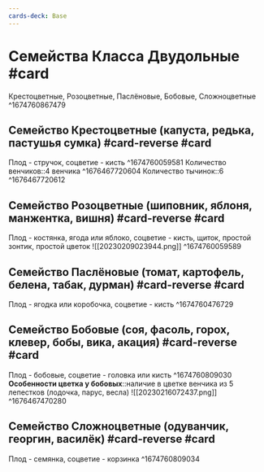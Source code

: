 ```yaml
---
cards-deck: Base
---
```


# Семейства Класса Двудольные #card
Крестоцветные, Розоцветные, Паслёновые, Бобовые, Сложноцветные 
^1674760867479

## Семейство Крестоцветные (капуста, редька, пастушья сумка) #card-reverse #card
Плод - стручок, соцветие - кисть
^1674760059581
Количество венчиков::4 венчика ^1676467720604
Количество тычинок::6 ^1676467720612


## Семейство Розоцветные (шиповник, яблоня, манжентка, вишня) #card-reverse #card 
Плод - костянка, ягода или яблоко, соцветие - кисть, щиток, простой зонтик, простой цветок
![[20230209023944.png]]
^1674760059589

## Семейство Паслёновые (томат, картофель, белена, табак, дурман) #card-reverse #card
Плод - ягодка или коробочка, соцветие - кисть
^1674760476729

## Семейство Бобовые (соя, фасоль, горох, клевер, бобы, вика, акация) #card-reverse #card
Плод - бобовые, соцветие - головка или кисть
^1674760809030
**Особенности цветка у бобовых**::наличие в цветке венчика из 5 лепестков (лодочка, парус, весла) ![[20230216072437.png]] ^1676467470280

## Семейство Сложноцветные (одуванчик, георгин, василёк) #card-reverse #card
Плод - семянка, соцветие - корзинка
^1674760809034
